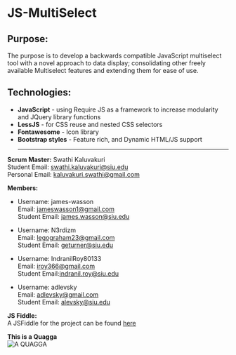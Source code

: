 # JS-MultiSelect


## Purpose:

The purpose is to develop a backwards compatible JavaScript multiselect tool with a novel approach to data display; consolidating other freely available Multiselect features and extending them for ease of use. 

## Technologies:

* **JavaScript** - using Require JS as a framework to increase modularity and JQuery library functions  
* **LessJS** - for CSS reuse and nested CSS selectors
* **Fontawesome** - Icon library
* **Bootstrap styles** - Feature rich, and Dynamic HTML/JS support<hr/>

**Scrum Master:** Swathi Kaluvakuri  
Student Email: swathi.kaluvakuri@siu.edu       
Personal Email: kaluvakuri.swathi@gmail.com  
  
**Members:**  

* Username: james-wasson   
Email: jameswasson1@gmail.com   
Student Email: james.wasson@siu.edu  
  
* Username: N3rdizm   
Email: legograham23@gmail.com   
Student Email: geturner@siu.edu  
  
* Username: IndranilRoy80133   
Email: iroy366@gmail.com   
Student Email:indranil.roy@siu.edu  
  
* Username: adlevsky   
Email: adlevsky@gmail.com   
Student Email: alevsky@siu.edu 
  
**JS Fiddle:**  
A JSFiddle for the project can be found [here](https://jsfiddle.net/james_wasson/jgmh1ozy/)  

**This is a Quagga**<br/>
![A QUAGGA](https://github.com/SIU-CS/QuaggaQuagga-Production/blob/master/git-wiki/Quagga.jpg)
